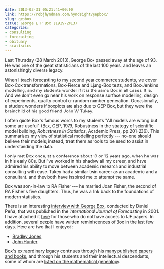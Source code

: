 ```yaml
---
date: 2013-03-31 05:21:41+00:00
link: https://robjhyndman.com/hyndsight/gepbox/
slug: gepbox
title: George E P Box (1919-2013)
categories:
- consulting
- forecasting
- obituary
- statistics
---
```


Last Thursday (28 March 2013), George Box passed away at the age of 93. He was one of the great statisticians of the last 100 years, and leaves an astonishingly diverse legacy.

When I teach forecasting to my second year commerce students, we cover Box-Cox transformations, Box-Pierce and Ljung-Box tests, and Box-Jenkins modelling, and my students wonder if it is the same Box in all cases. It is. And we don't even go near his work on response surface modelling, design of experiments, quality control or random number generation. Occasionally, a student wonders if boxplots are also due to GEP Box, but they were the brainchild of his good friend John W Tukey.

I often quote Box's famous words to my students "All models are wrong but some are useful" (Box, GEP, 1979, Robustness in the strategy of scientific model building, *Robustness in Statistics*, Academic Press, pp.201-236). This summarises my view of statistical modelling perfectly --- no-one should believe their models; instead, treat them as tools to be used to assist in understanding the data.

I only met Box once, at a conference about 10 or 12 years ago, when he was in his early 80s. But I've worked in his shadow all my career, and have admired his ability to move between academic research and industrial consulting with ease. Tukey had a similar twin career as an academic and a consultant, and they both have inspired me to attempt the same.

Box was son-in-law to RA Fisher --- he married Joan Fisher, the second of RA Fisher's five daughters. Thus, he was a link back to the foundations of modern statistics.

There is an interesting [interview with George Box](/files/Boxinterview.pdf), conducted by Daniel Peña, that was published in the _International Journal of Forecasting_ in 2001. I have attached it [here](/files/Boxinterview.pdf) for those who do not have access to IJF papers. In addition, several people have written reminiscences of Box in the last few days. Here are two that I enjoyed:

  * [Bradley Jones](http://blogs.sas.com/content/jmp/2013/03/29/george-box-a-remembrance/)
  * [John Hunter](http://management.curiouscatblog.net/2013/03/28/george-box/)

Box's extraordinary legacy continues through his [many published papers and books](http://scholar.google.com/scholar?q=author%3A%22gep+box%22), and through his students and their intellectual descendants, some of whom are [listed on the mathematical genealogy](http://www.genealogy.math.ndsu.nodak.edu/id.php?id=42226).
